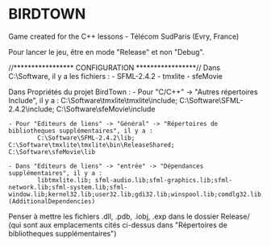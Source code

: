 # BIRDTOWN
Game created for the C++ lessons - Télécom SudParis (Evry, France)


Pour lancer le jeu, être en mode "Release" et non "Debug".


//*****************    CONFIGURATION  *****************//
Dans C:\Software, il y a les fichiers :
	- SFML-2.4.2
	- tmxlite
	- sfeMovie

Dans Propriétés du projet BirdTown :
	- Pour "C/C++" -> "Autres répertoires Include", il y a : 
			C:\Software\tmxlite\tmxlite\include; C:\Software\SFML-2.4.2\include; C:\Software\sfeMovie\include

	- Pour "Editeurs de liens" -> "Général" -> "Répertoires de bibliotheques supplémentaires", il y a :
			C:\Software\SFML-2.4.2\lib; C:\Software\tmxlite\tmxlite\bin\ReleaseShared; C:\Software\sfeMovie\lib

	- Dans "Editeurs de liens" -> "entrée" -> "Dépendances supplémentaires", il y a :
			libtmxlite.lib; sfml-audio.lib;sfml-graphics.lib;sfml-network.lib;sfml-system.lib;sfml-window.lib;kernel32.lib;user32.lib;gdi32.lib;winspool.lib;comdlg32.lib;advapi32.lib;shell32.lib;ole32.lib;oleaut32.lib;uuid.lib;odbc32.lib;odbccp32.lib;%(AdditionalDependencies)


Penser à mettre les fichiers .dll, .pdb, .iobj, .exp dans le dossier Release/ (qui sont aux emplacements cités ci-dessus dans "Répertoires de bibliotheques supplémentaires")











